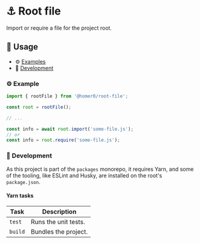 # ⚓️ Root file

Import or require a file for the project root.

## 🍿 Usage

- ⚙️ [Examples](#%EF%B8%8F-examples)
- 🤘 [Development](#-development)

### ⚙️ Example

```ts
import { rootFile } from '@homer0/root-file';

const root = rootFile();

// ...

const info = await root.import('some-file.js');
// or
const info = root.require('some-file.js');
```

### 🤘 Development

As this project is part of the `packages` monorepo, it requires Yarn, and some of the tooling, like ESLint and Husky, are installed on the root's `package.json`.

#### Yarn tasks

| Task    | Description          |
| ------- | -------------------- |
| `test`  | Runs the unit tests. |
| `build` | Bundles the project. |
